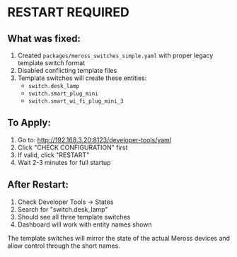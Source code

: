 # RESTART REQUIRED

## What was fixed:
1. Created `packages/meross_switches_simple.yaml` with proper legacy template switch format
2. Disabled conflicting template files
3. Template switches will create these entities:
   - `switch.desk_lamp`
   - `switch.smart_plug_mini`
   - `switch.smart_wi_fi_plug_mini_3`

## To Apply:
1. Go to: http://192.168.3.20:8123/developer-tools/yaml
2. Click "CHECK CONFIGURATION" first
3. If valid, click "RESTART"
4. Wait 2-3 minutes for full startup

## After Restart:
1. Check Developer Tools → States
2. Search for "switch.desk_lamp"
3. Should see all three template switches
4. Dashboard will work with entity names shown

The template switches will mirror the state of the actual Meross devices and allow control through the short names.